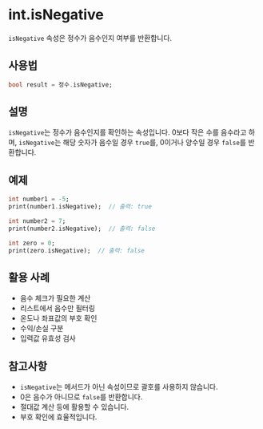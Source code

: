 # int.isNegative

`isNegative` 속성은 정수가 음수인지 여부를 반환합니다.

## 사용법

```dart
bool result = 정수.isNegative;
```

## 설명

`isNegative`는 정수가 음수인지를 확인하는 속성입니다. 0보다 작은 수를 음수라고 하며, `isNegative`는 해당 숫자가 음수일 경우 `true`를, 0이거나 양수일 경우 `false`를 반환합니다.

## 예제

```dart
int number1 = -5;
print(number1.isNegative);  // 출력: true

int number2 = 7;
print(number2.isNegative);  // 출력: false

int zero = 0;
print(zero.isNegative);  // 출력: false
```

## 활용 사례

- 음수 체크가 필요한 계산
- 리스트에서 음수만 필터링
- 온도나 좌표값의 부호 확인
- 수익/손실 구분
- 입력값 유효성 검사

## 참고사항

- `isNegative`는 메서드가 아닌 속성이므로 괄호를 사용하지 않습니다.
- 0은 음수가 아니므로 `false`를 반환합니다.
- 절대값 계산 등에 활용할 수 있습니다.
- 부호 확인에 효율적입니다.
